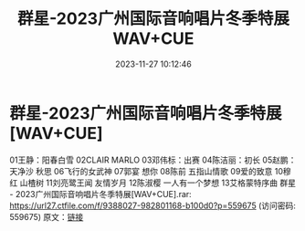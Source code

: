 ﻿---
title: 群星-2023广州国际音响唱片冬季特展WAV+CUE
date: 2023-11-27 10:12:46
categories: WAV车载音乐、镜像
tags: 华语中文
---
# 群星-2023广州国际音响唱片冬季特展[WAV+CUE]

01王静：阳春白雪
02CLAIR MARLO
03邓伟标：出赛
04陈洁丽：初长
05赵鹏：天净沙 秋思
06飞行的女武神
07郭宴 想你
08陈前 五指山情歌
09爱的致意
10穆红 山楂树
11刘亮鹭王闻 友情岁月
12陈淑樱 一人有一个梦想
13艾格蒙特序曲
群星 - 2023广州国际音响唱片冬季特展[WAV+CUE].rar: https://url27.ctfile.com/f/9388027-982801168-b100d0?p=559675
(访问密码: 559675)
原文：[链接](https://blog.sina.com.cn/s/blog_1647c7e76010313up.html)